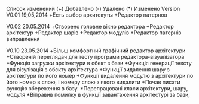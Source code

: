 Список изменений
(+) Добавлено
(-) Удалено
(*) Изменено
Version
V0.01 19,05,2014
+Есть выбор архитекуты
+Редактор патернов

V0.02 20.05.2014
+Створено головне вікно редактора
+Редактор архітектур
+Редактор шарів
+Редактор модулів
*Редактор патернів виправлення

V0.10 23.05.2014
+Більш комфортний графічний редактор архітектури
+Створеній переглядач для тесту програми редактора-візуалізатора
+Функція загрузки архітектури в обєкт з бази
+Функція генерації тексту для візулізація з обєкту архітектура
+Функції видалення шару з архітектури по його номер
+Функції видалення модулю з архітектури по його номер в слою, і номеру слою з якого видалити
+Почав писати функцію збереження в базу.
*Перепрацовані класи архітектури, шару, модуля
*Віправив помилку в функції завантаження архітестурі за бази, 
